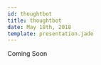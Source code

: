 ```yaml
---
id: thoughtbot
title: thoughtbot
date: May 18th, 2018
template: presentation.jade
---
```


Coming Soon